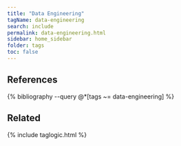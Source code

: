 ```yaml
---
title: "Data Engineering"
tagName: data-engineering
search: include
permalink: data-engineering.html
sidebar: home_sidebar
folder: tags
toc: false
---
```


## References

{% bibliography --query @*[tags ~= data-engineering] %}

## Related

{% include taglogic.html %}
